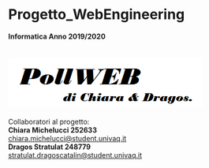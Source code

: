 # Progetto_WebEngineering
<b> Informatica Anno 2019/2020 </b> <br><br><br>
<img src=Logo2.png /><br><br>
Collaboratori al progetto: <br>
<b>Chiara Michelucci 252633 <br></b>
chiara.michelucci@student.univaq.it <br>
<b>Dragos Stratulat 248779 </b><br>
stratulat.dragoscatalin@student.univaq.it <br>

